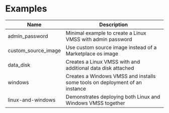 # Examples

| Name                | Description                                                                 |
|---------------------|-----------------------------------------------------------------------------|
| admin_password      | Minimal example to create a Linux VMSS with admin password                  |
| custom_source_image | Use custom source image instead of a Marketplace os image                   |
| data_disk           | Creates a Linux VMSS with and additional data disk attached                 |
| windows             | Creates a Windows VMSS and installs some tools on deployment of an instance |
| linux-and-windows   | Demonstrates deploying both Linux and Windows VMSS together                 |
